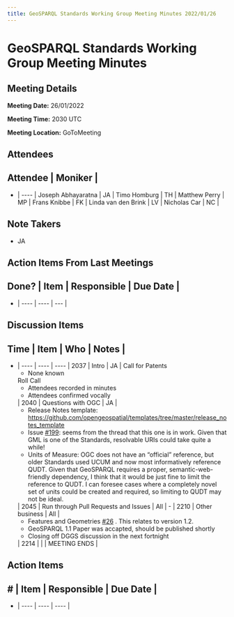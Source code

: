 ```yaml
---
title: GeoSPARQL Standards Working Group Meeting Minutes 2022/01/26
---
```

# GeoSPARQL Standards Working Group Meeting Minutes
## Meeting Details
**Meeting Date:** 26/01/2022

**Meeting Time:** 2030 UTC

**Meeting Location:** GoToMeeting  

## Attendees
Attendee | Moniker |
---
- | ---- |
Joseph Abhayaratna | JA |
Timo Homburg | TH |
Matthew Perry | MP |
Frans Knibbe | FK |
Linda van den Brink | LV |
Nicholas Car | NC |

## Note Takers
- JA

## Action Items From Last Meetings
Done? | Item | Responsible | Due Date |
---
- | ---- | ---- | --- |


## Discussion Items
Time | Item | Who | Notes |
---
- | ---- | ---- | ---- |
2037 | Intro | JA | Call for Patents<ul><li>None known</li></ul>Roll Call<ul><li>Attendees recorded in minutes</li><li>Attendees confirmed vocally</li></ul> |
2040 | Questions with OGC | JA | <ul><li>Release Notes template: https://github.com/opengeospatial/templates/tree/master/release_notes_template</li><li>Issue [#199](https://github.com/opengeospatial/ogc-geosparql/issues/199): seems from the thread that this one is in work. Given that GML is one of the Standards, resolvable URIs could take quite a while!</li><li>Units of Measure: OGC does not have an “official” reference, but older Standards used UCUM and now most informatively reference QUDT. Given that GeoSPARQL requires a proper, semantic-web-friendly dependency, I think that it would be just fine to limit the reference to QUDT. I can foresee cases where a completely novel set of units could be created and required, so limiting to QUDT may not be ideal.</li></ul> |
2045 | Run through Pull Requests and Issues | All | - |
2210 | Other business | All | <ul><li>Features and Geometries [#26](https://github.com/opengeospatial/ogc-feat-geo-json/issues/26) . This relates to version 1.2.</li><li>GeoSPARQL 1.1 Paper was accapted, should be published shortly</li><li>Closing off DGGS discussion in the next fortnight</li></ul> |
2214 | | | MEETING ENDS |

## Action Items
\# | Item | Responsible | Due Date |
---
- | ---- | ---- | ---- |
